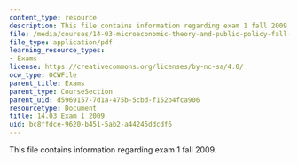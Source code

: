 ```yaml
---
content_type: resource
description: This file contains information regarding exam 1 fall 2009.
file: /media/courses/14-03-microeconomic-theory-and-public-policy-fall-2016/bc8ffdce9620b4515ab2a44245ddcdf6_MIT14_03F16_exam1_09.pdf
file_type: application/pdf
learning_resource_types:
- Exams
license: https://creativecommons.org/licenses/by-nc-sa/4.0/
ocw_type: OCWFile
parent_title: Exams
parent_type: CourseSection
parent_uid: d5969157-7d1a-475b-5cbd-f152b4fca906
resourcetype: Document
title: 14.03 Exam 1 2009
uid: bc8ffdce-9620-b451-5ab2-a44245ddcdf6
---
```

This file contains information regarding exam 1 fall 2009.